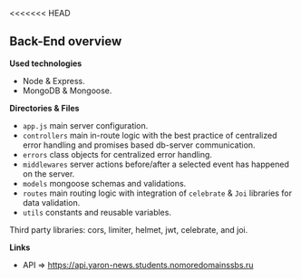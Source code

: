 <<<<<<< HEAD
## Back-End overview

**Used technologies**

-   Node & Express.
-   MongoDB & Mongoose.

**Directories & Files**

-   `app.js` main server configuration.
-   `controllers` main in-route logic with the best practice of centralized error handling and promises based db-server communication.
-   `errors` class objects for centralized error handling.
-   `middlewares` server actions before/after a selected event has happened on the server.
-   `models` mongoose schemas and validations.
-   `routes` main routing logic with integration of `celebrate` & `Joi` libraries for data validation.
-   `utils` constants and reusable variables.


Third party libraries: cors, limiter, helmet, jwt, celebrate, and joi.

**Links**

-   API => https://api.yaron-news.students.nomoredomainssbs.ru
